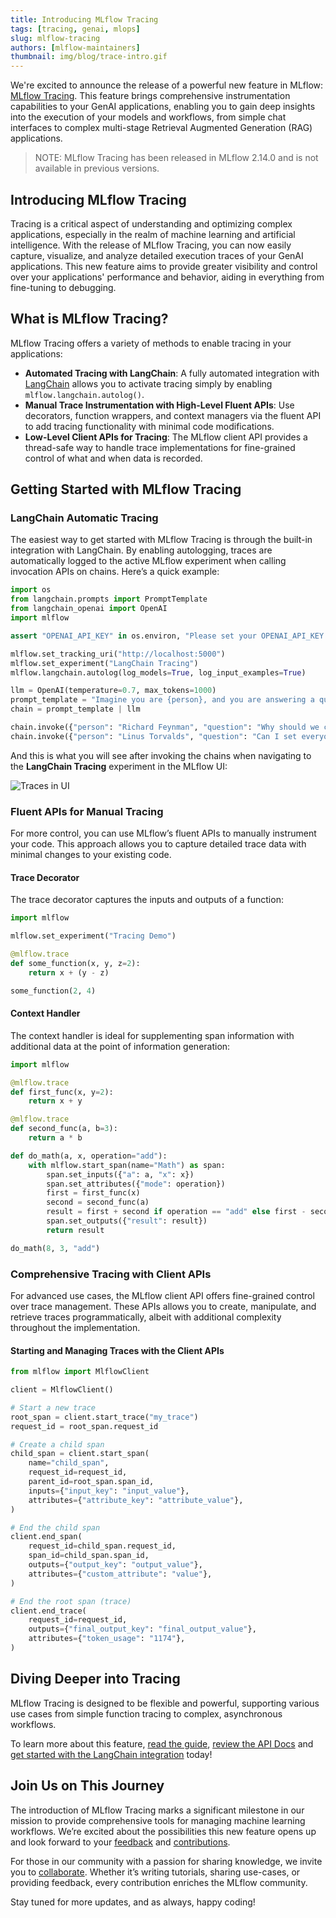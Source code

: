 ```yaml
---
title: Introducing MLflow Tracing
tags: [tracing, genai, mlops]
slug: mlflow-tracing
authors: [mlflow-maintainers]
thumbnail: img/blog/trace-intro.gif
---
```


We're excited to announce the release of a powerful new feature in MLflow: [MLflow Tracing](https://mlflow.org/docs/latest/llms/tracing/index.html).
This feature brings comprehensive instrumentation capabilities to your GenAI applications, enabling you to gain deep insights into the execution of your
models and workflows, from simple chat interfaces to complex multi-stage Retrieval Augmented Generation (RAG) applications.

> NOTE: MLflow Tracing has been released in MLflow 2.14.0 and is not available in previous versions.

## Introducing MLflow Tracing

Tracing is a critical aspect of understanding and optimizing complex applications, especially in the realm of machine learning and artificial intelligence.
With the release of MLflow Tracing, you can now easily capture, visualize, and analyze detailed execution traces of your GenAI applications.
This new feature aims to provide greater visibility and control over your applications' performance and behavior, aiding in everything from fine-tuning to debugging.

## What is MLflow Tracing?

MLflow Tracing offers a variety of methods to enable tracing in your applications:

- **Automated Tracing with LangChain**: A fully automated integration with [LangChain](https://www.langchain.com/) allows you to activate tracing simply by enabling `mlflow.langchain.autolog()`.
- **Manual Trace Instrumentation with High-Level Fluent APIs**: Use decorators, function wrappers, and context managers via the fluent API to add tracing functionality with minimal code modifications.
- **Low-Level Client APIs for Tracing**: The MLflow client API provides a thread-safe way to handle trace implementations for fine-grained control of what and when data is recorded.

## Getting Started with MLflow Tracing

### LangChain Automatic Tracing

The easiest way to get started with MLflow Tracing is through the built-in integration with LangChain. By enabling autologging, traces are automatically logged to the active MLflow experiment when calling invocation APIs on chains. Here’s a quick example:

```python
import os
from langchain.prompts import PromptTemplate
from langchain_openai import OpenAI
import mlflow

assert "OPENAI_API_KEY" in os.environ, "Please set your OPENAI_API_KEY environment variable."

mlflow.set_tracking_uri("http://localhost:5000")
mlflow.set_experiment("LangChain Tracing")
mlflow.langchain.autolog(log_models=True, log_input_examples=True)

llm = OpenAI(temperature=0.7, max_tokens=1000)
prompt_template = "Imagine you are {person}, and you are answering a question: {question}"
chain = prompt_template | llm

chain.invoke({"person": "Richard Feynman", "question": "Why should we colonize Mars?"})
chain.invoke({"person": "Linus Torvalds", "question": "Can I set everyone's access to sudo?"})

```

And this is what you will see after invoking the chains when navigating to the **LangChain Tracing** experiment in the MLflow UI:

![Traces in UI](tracing-ui.gif)

### Fluent APIs for Manual Tracing

For more control, you can use MLflow’s fluent APIs to manually instrument your code. This approach allows you to capture detailed trace data with minimal changes to your existing code.

#### Trace Decorator

The trace decorator captures the inputs and outputs of a function:

```python
import mlflow

mlflow.set_experiment("Tracing Demo")

@mlflow.trace
def some_function(x, y, z=2):
    return x + (y - z)

some_function(2, 4)
```

#### Context Handler

The context handler is ideal for supplementing span information with additional data at the point of information generation:

```python
import mlflow

@mlflow.trace
def first_func(x, y=2):
    return x + y

@mlflow.trace
def second_func(a, b=3):
    return a * b

def do_math(a, x, operation="add"):
    with mlflow.start_span(name="Math") as span:
        span.set_inputs({"a": a, "x": x})
        span.set_attributes({"mode": operation})
        first = first_func(x)
        second = second_func(a)
        result = first + second if operation == "add" else first - second
        span.set_outputs({"result": result})
        return result

do_math(8, 3, "add")
```

### Comprehensive Tracing with Client APIs

For advanced use cases, the MLflow client API offers fine-grained control over trace management. These APIs allows you to create, manipulate, and retrieve traces programmatically, albeit with additional complexity throughout the implementation.

#### Starting and Managing Traces with the Client APIs

```python
from mlflow import MlflowClient

client = MlflowClient()

# Start a new trace
root_span = client.start_trace("my_trace")
request_id = root_span.request_id

# Create a child span
child_span = client.start_span(
    name="child_span",
    request_id=request_id,
    parent_id=root_span.span_id,
    inputs={"input_key": "input_value"},
    attributes={"attribute_key": "attribute_value"},
)

# End the child span
client.end_span(
    request_id=child_span.request_id,
    span_id=child_span.span_id,
    outputs={"output_key": "output_value"},
    attributes={"custom_attribute": "value"},
)

# End the root span (trace)
client.end_trace(
    request_id=request_id,
    outputs={"final_output_key": "final_output_value"},
    attributes={"token_usage": "1174"},
)
```

## Diving Deeper into Tracing

MLflow Tracing is designed to be flexible and powerful, supporting various use cases from simple function tracing to complex, asynchronous workflows.

To learn more about this feature, [read the guide](https://mlflow.org/docs/latest/llms/tracing/index.html), [review the API Docs](https://mlflow.org/docs/latest/python_api/mlflow.html#mlflow-tracing-fluent-python-apis) and [get started with the LangChain integration](https://mlflow.org/docs/latest/llms/tracing/index.html#langchain-automatic-tracing) today!

## Join Us on This Journey

The introduction of MLflow Tracing marks a significant milestone in our mission to provide comprehensive tools for managing machine learning workflows. We’re excited about the possibilities this new feature opens up and look forward to your [feedback](https://github.com/mlflow/mlflow/issues) and [contributions](https://github.com/mlflow/mlflow/blob/master/CONTRIBUTING.md).

For those in our community with a passion for sharing knowledge, we invite you to [collaborate](https://github.com/mlflow/mlflow-website/blob/main/CONTRIBUTING.md). Whether it’s writing tutorials, sharing use-cases, or providing feedback, every contribution enriches the MLflow community.

Stay tuned for more updates, and as always, happy coding!
